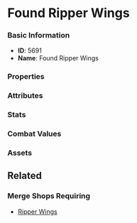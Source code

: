 # Found Ripper Wings

<no description available>

### Basic Information

- **ID**: 5691
- **Name**: Found Ripper Wings

### Properties


### Attributes


### Stats


### Combat Values


### Assets


## Related

### Merge Shops Requiring

- [Ripper Wings](../merge-shops/91-ripper-wings.md)

